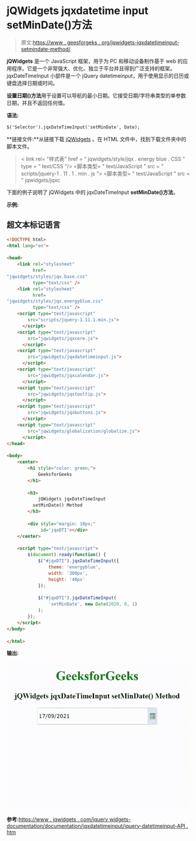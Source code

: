 # jQWidgets jqxdatetime input setMinDate()方法

> 原文:[https://www . geesforgeks . org/jqwidgets-jqxdatetimeinput-setmindate-method/](https://www.geeksforgeeks.org/jqwidgets-jqxdatetimeinput-setmindate-method/)

**jQWidgets** 是一个 JavaScript 框架，用于为 PC 和移动设备制作基于 web 的应用程序。它是一个非常强大、优化、独立于平台并且得到广泛支持的框架。jqxDateTimeInput 小部件是一个 jQuery datetimeinput，用于使用显示的日历或键盘选择日期或时间。

**设置日期()方法**用于设置可以导航的最小日期。它接受日期/字符串类型的单参数日期，并且不返回任何值。

**语法:**

```html
$('Selector').jqxDateTimeInput('setMinDate', Date);
```

**链接文件:**从链接下载 [jQWidgets](https://www.jqwidgets.com/download/) 。在 HTML 文件中，找到下载文件夹中的脚本文件。

> <link rel="”stylesheet”" href="”jqwidgets/styles/jqx.base.css”" type="”text/css”">
> < link rel= "样式表" href = " jqwidgets/style/jqx . energy blue . CSS " type = " text/CSS "/>
> <脚本类型= " text/JavaScript " src = " scripts/jquery-1 . 11 . 1 . min . js "></脚本>
> <脚本类型= " text/JavaScript " src = " jqwidgets/jqxc

下面的例子说明了 jQWidgets 中的 jqxDateTimeInput **setMinDate()方法**。

**示例:**

## 超文本标记语言

```html
<!DOCTYPE html>
<html lang="en">

<head>
    <link rel="stylesheet" 
          href=
"jqwidgets/styles/jqx.base.css" 
          type="text/css" />
    <link rel="stylesheet" 
          href=
"jqwidgets/styles/jqx.energyblue.css" 
          type="text/css" />
    <script type="text/javascript" 
        src="scripts/jquery-1.11.1.min.js">
      </script>
    <script type="text/javascript" 
        src="jqwidgets/jqxcore.js">
      </script>
    <script type="text/javascript" 
        src="jqwidgets/jqxdatetimeinput.js">
      </script>
    <script type="text/javascript" 
        src="jqwidgets/jqxcalendar.js">
      </script>
    <script type="text/javascript" 
        src="jqwidgets/jqxtooltip.js">
      </script>
    <script type="text/javascript" 
        src="jqwidgets/jqxbuttons.js">
      </script>
    <script type="text/javascript" 
        src="jqwidgets/globalization/globalize.js">
      </script>
</head>

<body>
    <center>
        <h1 style="color: green;">
            GeeksforGeeks
        </h1>

        <h3>
            jQWidgets jqxDateTimeInput 
          setMinDate() Method
        </h3>

        <div style="margin: 10px;" 
             id='jqxDTI'></div>
    </center>

    <script type="text/javascript">
        $(document).ready(function() {
            $("#jqxDTI").jqxDateTimeInput({
                theme: 'energyblue',
                width: '300px',
                height: '40px'
            });

            $("#jqxDTI").jqxDateTimeInput(
                'setMinDate', new Date(2020, 0, 1)
            );
        });
    </script>
</body>

</html>
```

**输出:**

![](img/b453901a8dc6bbfadecfc85cb24a261d.png)

**参考:**[https://www . jqwidgets . com/jquery widgets-documentation/documentation/jqxdatetimeinput/jquery-datetimeinput-API . htm](https://www.jqwidgets.com/jquery-widgets-documentation/documentation/jqxdatetimeinput/jquery-datetimeinput-api.htm)